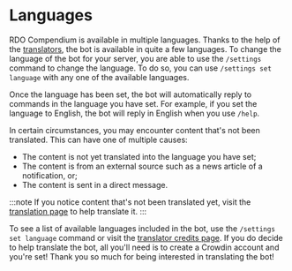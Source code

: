 # Languages

RDO Compendium is available in multiple languages. Thanks to the help of the [translators](/wiki/credits/translators), the bot is available in quite a few languages. To change the language of the bot
for your server, you are able to use the `/settings` command to change the language. To do so, you can use `/settings set language` with any one of the available languages.

Once the language has been set, the bot will automatically reply to commands in the language you have set. For example, if you set the language to English, the bot will reply in English when you use
`/help`.

In certain circumstances, you may encounter content that's not been translated. This can have one of multiple causes:

- The content is not yet translated into the language you have set;
- The content is from an external source such as a news article of a notification, or;
- The content is sent in a direct message.

:::note
If you notice content that's not been translated yet, visit the [translation page](https://rdo.gg/translate/) to help translate it.
:::

To see a list of available languages included in the bot, use the `/settings set language` command or visit the [translator credits page](/wiki/credits/translators). If you do decide to help
translate the bot, all you'll need is to create a Crowdin account and you're set! Thank you so much for being interested in translating the bot!
